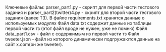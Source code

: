 Ключевые файлы: parser_part1.py - скрипт для первой части тестового задания и parser_part2(twitter)4.py - скрипт для второй части тестового задания (далее ТЗ).
В файле requirements.txt хранятся данные о используемых модулях
Файл data.txt содержит данные из таблицы первой части тз (этот файл вроде не нужен, уже не помню)
Файл data_part1.csv - файл с содержимым из первой части тз
Файл tweeter.json - файл из которого динамически подгружаются данные на сайт x.com(он же tweeter).